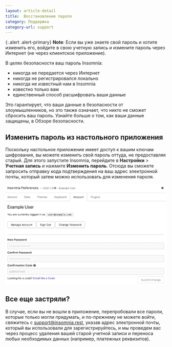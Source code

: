 ```yaml
---
layout: article-detail
title:  Восстановление пароля
category: Поддержка
category-url: support
---
```


{:.alert .alert-primary}
**Note**: Если вы уже знаете свой пароль и хотите изменить его, войдите в свою учетную запись и измените пароль через Интернет (не через клиентское приложение).

В целях безопасности ваш пароль Insomnia:

* никогда не передается через Интернет
* никогда не регистрировался локально
* никогда не известный нам в Insomnia
* известно только вам
* единственный способ расшифровать ваши данные

Это гарантирует, что ваши данные в безопасности от злоумышленников, но это также означает, что никто не сможет сбросить ваш пароль. Узнайте больше о том, как ваши данные защищены, в Обзоре безопасности.

## Изменить пароль из настольного приложения

Поскольку настольное приложение имеет доступ к вашим ключам шифрования, вы можете изменить свой пароль оттуда, не предоставляя старый. Для этого запустите Insomnia, перейдите в **Настройки** > **Учетная запись** и нажмите **Изменить пароль**. Отсюда вы сможете запросить отправку кода подтверждения на ваш адрес электронной почты, который затем можно использовать для изменения пароля.

![Вкладка Учетная запись с возможностью смены пароля](/assets/images/password-recovery.png)

## Все еще застряли?

В случае, если вы не вошли в приложение, перепробовали все пароли, которые только могли придумать, и по-прежнему не можете войти, свяжитесь с [support@insomnia.rest](mailto:support@insomnia.rest), указав адрес электронной почты, который вы использовали для зарегистрируйтесь, и мы проведем вас через процесс удаления вашей старой учетной записи и переноса любых необходимых данных (например, платежных реквизитов).
